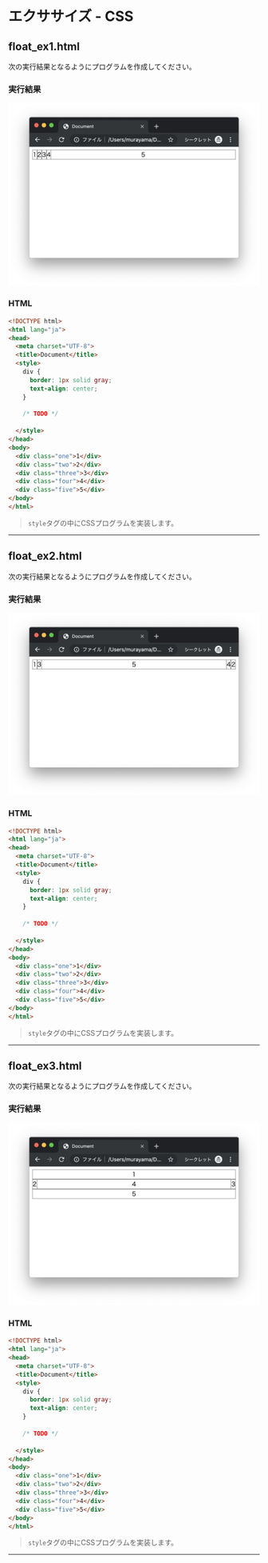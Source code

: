 # エクササイズ - CSS

## float_ex1.html

次の実行結果となるようにプログラムを作成してください。

### 実行結果

![](img/06/01.png)

### HTML

```html
<!DOCTYPE html>
<html lang="ja">
<head>
  <meta charset="UTF-8">
  <title>Document</title>
  <style>
    div {
      border: 1px solid gray;
      text-align: center;
    }

    /* TODO */

  </style>
</head>
<body>
  <div class="one">1</div>
  <div class="two">2</div>
  <div class="three">3</div>
  <div class="four">4</div>
  <div class="five">5</div>
</body>
</html>
```

> `style`タグの中にCSSプログラムを実装します。

---


## float_ex2.html

次の実行結果となるようにプログラムを作成してください。


### 実行結果

![](img/06/02.png)

### HTML

```html
<!DOCTYPE html>
<html lang="ja">
<head>
  <meta charset="UTF-8">
  <title>Document</title>
  <style>
    div {
      border: 1px solid gray;
      text-align: center;
    }

    /* TODO */

  </style>
</head>
<body>
  <div class="one">1</div>
  <div class="two">2</div>
  <div class="three">3</div>
  <div class="four">4</div>
  <div class="five">5</div>
</body>
</html>
```

> `style`タグの中にCSSプログラムを実装します。

---


## float_ex3.html

次の実行結果となるようにプログラムを作成してください。

### 実行結果

![](img/06/03.png)

### HTML

```html
<!DOCTYPE html>
<html lang="ja">
<head>
  <meta charset="UTF-8">
  <title>Document</title>
  <style>
    div {
      border: 1px solid gray;
      text-align: center;
    }

    /* TODO */

  </style>
</head>
<body>
  <div class="one">1</div>
  <div class="two">2</div>
  <div class="three">3</div>
  <div class="four">4</div>
  <div class="five">5</div>
</body>
</html>
```

> `style`タグの中にCSSプログラムを実装します。

---

